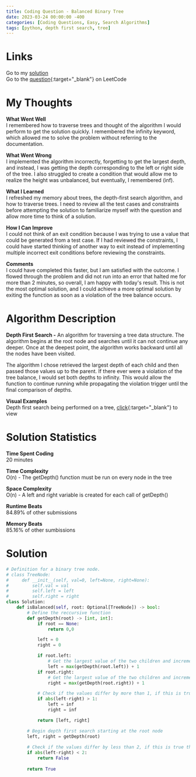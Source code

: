 ```yaml
---
title: Coding Question - Balanced Binary Tree
date: 2023-03-24 00:00:00 -400
categories: [Coding Questions, Easy, Search Algorithms]
tags: [python, depth first search, tree]
---
```


# Links  

Go to my [solution](#solution)  
Go to the [question](https://leetcode.com/problems/balanced-binary-tree/description/){:target="_blank"} on LeetCode  

# My Thoughts  

**What Went Well**  
I remembered how to traverse trees and thought of the algorithm I would perform to get the solution quickly.
I remembered the infinity keyword, which allowed me to solve the problem without referring to the documentation.  

**What Went Wrong**  
I implemented the algorithm incorrectly, forgetting to get the largest depth, and instead, I was getting the depth corresponding to the left or right side of the tree.
I also struggled to create a condition that would allow me to realize the height was unbalanced, but eventually, I remembered (inf).  

**What I Learned**  
I refreshed my memory about trees, the depth-first search algorithm, and how to traverse trees.
I need to review all the test cases and constraints before attempting the solution to familiarize myself with the question and allow more time to think of a solution.  

**How I Can Improve**  
I could not think of an exit condition because I was trying to use a value that could be generated from a test case.
If I had reviewed the constraints, I could have started thinking of another way to exit instead of implementing multiple incorrect exit conditions before reviewing the constraints.  

**Comments**  
I could have completed this faster, but I am satisfied with the outcome.
I flowed through the problem and did not run into an error that halted me for more than 2 minutes, so overall, I am happy with today's result.
This is not the most optimal solution, and I could achieve a more optimal solution by exiting the function as soon as a violation of the tree balance occurs.  

# Algorithm Description

**Depth First Search -** An algorithm for traversing a tree data structure.
The algorithm begins at the root node and searches until it can not continue any deeper.
Once at the deepest point, the algorithm works backward until all the nodes have been visited.  
  
The algorithm I chose retrieved the largest depth of each child and then passed those values up to the parent. 
If there ever were a violation of the tree balance, I would set both depths to infinity. This would allow the function to continue running while propagating the violation trigger until the final comparison of depths.  

**Visual Examples**  
Depth first search being performed on a tree, [click](https://he-s3.s3.amazonaws.com/media/uploads/9fa1119.jpg){:target="_blank"} to view

# Solution Statistics  

**Time Spent Coding**  
20 minutes  

**Time Complexity**  
O(n) - The getDepth() function must be run on every node in the tree  

**Space Complexity**  
O(n) - A left and right variable is created for each call of getDepth()  

**Runtime Beats**  
84.89% of other submissions  

**Memory Beats**  
85.16% of other sumbissions  

# Solution  

```python
# Definition for a binary tree node.
# class TreeNode:
#     def __init__(self, val=0, left=None, right=None):
#         self.val = val
#         self.left = left
#         self.right = right
class Solution:
    def isBalanced(self, root: Optional[TreeNode]) -> bool:
        # Define the reccursive function
        def getDepth(root) -> [int, int]:
            if root == None:
                return 0,0

            left = 0
            right = 0

            if root.left:
                # Get the largest value of the two children and increment by 1
                left = max(getDepth(root.left)) + 1     
            if root.right:
                # Get the largest value of the two children and increment by 1
                right = max(getDepth(root.right)) + 1   

            # Check if the values differ by more than 1, if this is true then the tree's balance has been violated
            if abs(left-right) > 1:                     
                left = inf
                right = inf 

            return [left, right]

        # Begin depth first search starting at the root node
        left, right = getDepth(root)                    
        
        # Check if the values differ by less than 2, if this is true then the tree's balance has not been violated
        if abs(left-right) < 2:                         
            return False
        
        return True
```
